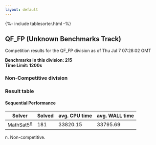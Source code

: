 ```yaml
---
layout: default
---
```

{%- include tablesorter.html -%}

##  QF_FP (Unknown Benchmarks Track)

Competition results for the QF_FP division as of Thu Jul 7 07:28:02 GMT

**Benchmarks in this division: 215**
<br/>
**Time Limit: 1200s**


###  Non-Competitive division 
### Result table
 




#### Sequential Performance
<table id="unknown" class="result sorted">
<thead>
<tr>
<th class="center">Solver</th>
<th class="center">Solved</th>
<th class="center">avg. CPU time </th>
<th class="center">avg. WALL time </th>
</tr>
</thead>
<tr>
<td>MathSat5<SUP><a href="#fn">n</a></SUP>
</td>
<td class="right">181</td>
<td class="right">33820.15</td>
<td class="right">33795.69</td>
</tr>
</table>
<span id="fn"> n. Non-competitive.</span>


